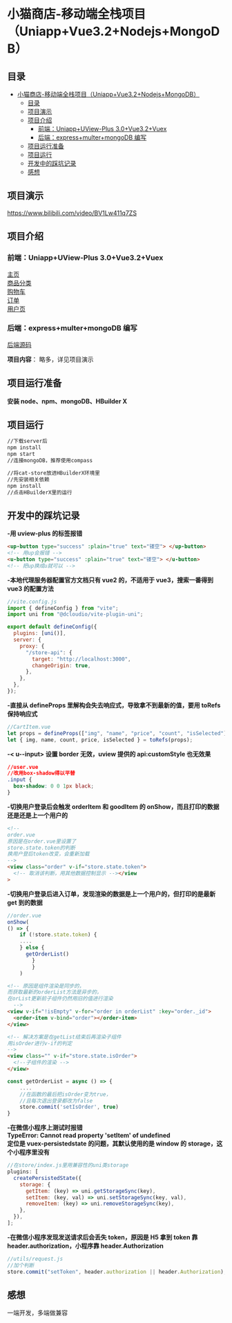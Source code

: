 # 小猫商店-移动端全栈项目（Uniapp+Vue3.2+Nodejs+MongoDB）

## 目录

- [小猫商店-移动端全栈项目（Uniapp+Vue3.2+Nodejs+MongoDB）](#小猫商店-移动端全栈项目uniappvue32nodejsmongodb)
  - [目录](#目录)
  - [项目演示 ](#项目演示-)
  - [项目介绍 ](#项目介绍-)
    - [前端：Uniapp+UView-Plus 3.0+Vue3.2+Vuex](#前端uniappuview-plus-30vue32vuex)
    - [后端：express+multer+mongoDB 编写](#后端expressmultermongodb-编写)
  - [项目运行准备 ](#项目运行准备-)
  - [项目运行 ](#项目运行-)
  - [开发中的踩坑记录 ](#开发中的踩坑记录-)
  - [感想 ](#感想-)

## 项目演示 <a name = "demo"></a>

https://www.bilibili.com/video/BV1Lw411q7ZS

## 项目介绍 <a name = "about"></a>

### 前端：Uniapp+UView-Plus 3.0+Vue3.2+Vuex

[主页](pages/index/index.vue)  
[商品分类](pages/search/search.vue)  
[购物车](pages/cart/cart.vue)  
[订单](pages/order/order.vue)  
[用户页](pages/user/user.vue)

### 后端：express+multer+mongoDB 编写

[后端源码](https://github.com/luzhonglian/pretty-cat/tree/main/server)

**项目内容**： 略多，详见项目演示

## 项目运行准备 <a name = "getting_started"></a>

**安装 node、npm、mongoDB、HBuilder X**

## 项目运行 <a name = "usage"></a>

```cmd
//下载server后
npm install
npm start
//连接mongoDB，推荐使用compass

//将cat-store放进HBuilderX环境里
//先安装相关依赖
npm install
//点击HBuilderX里的运行
```

## 开发中的踩坑记录 <a name = "bug"></a>

**-用 uview-plus 的标签报错**

```html
<up-button type="success" :plain="true" text="镂空"> </up-button>
<!-- 用up会报错 -->
<u-button type="success" :plain="true" text="镂空"> </u-button>
<!-- 把up换成u就可以 -->
```

**-本地代理服务器配置官方文档只有 vue2 的，不适用于 vue3，搜索一番得到 vue3 的配置方法**

```javascript
//vite.config.js
import { defineConfig } from "vite";
import uni from "@dcloudio/vite-plugin-uni";

export default defineConfig({
  plugins: [uni()],
  server: {
    proxy: {
      "/store-api": {
        target: "http://localhost:3000",
        changeOrigin: true,
      },
    },
  },
});
```

**-直接从 defineProps 里解构会失去响应式，导致拿不到最新的值，要用 toRefs 保持响应式**

```javascript
//CartItem.vue
let props = defineProps(["img", "name", "price", "count", "isSelected"]);
let { img, name, count, price, isSelected } = toRefs(props);
```

**-< u--input> 设置 border 无效，uview 提供的 api:customStyle 也无效果**

```css
//user.vue
//改用box-shadow得以平替
.input {
  box-shadow: 0 0 1px black;
}
```

**-切换用户登录后会触发 orderItem 和 goodItem 的 onShow，而且打印的数据还是还是上一个用户的**

```html
<!-- 
order.vue
原因是在order.vue里设置了
store.state.token的判断 
换用户登后token改变，会重新加载
-->
<view class="order" v-if="store.state.token">
  <!-- 取消该判断，用其他数据控制显示 --></view
>
```

**-切换用户登录后进入订单，发现渲染的数据是上一个用户的，但打印的是最新 get 到的数据**

```javascript
//order.vue
onShow(
() => {
    if (!store.state.token) {
    ....
    } else {
      getOrderList()
        }
        }
    )
```

```html
<!-- 原因是组件渲染是同步的，
而获取最新的orderList方法是异步的，
在orList更新前子组件仍然用旧的值进行渲染
  -->
<view v-if="!isEmpty" v-for="order in orderList" :key="order._id">
  <order-item v-bind="order"></order-item>
</view>
```

```html
<!-- 解决方案是在getList结束后再渲染子组件
用isOrder进行v-if的判定
-->
<view class="" v-if="store.state.isOrder">
  <!--子组件的渲染 -->
</view>
```

```javascript
const getOrderList = async () => {
    ....
    //在函数的最后把isOrder变为true，
    //且每次退出登录都改为false
    store.commit('setIsOrder', true)
}
```

**-在微信小程序上测试时报错  
TypeError: Cannot read property 'setItem' of undefined  
定位是 vuex-persistedstate 的问题，其默认使用的是 window 的 storage，这个小程序里没有**

```javascript
//在store/index.js里用兼容性的uni类storage
plugins: [
  createPersistedState({
    storage: {
      getItem: (key) => uni.getStorageSync(key),
      setItem: (key, val) => uni.setStorageSync(key, val),
      removeItem: (key) => uni.removeStorageSync(key),
    },
  }),
];
```

**-在微信小程序发现发送请求后会丢失 token，原因是 H5 拿到 token 靠 header.authorization，小程序靠 header.Authorization**

```javascript
//utils/request.js
//加个判断
store.commit("setToken", header.authorization || header.Authorization);
```

## 感想 <a name = "opinion"></a>

一端开发，多端做兼容
